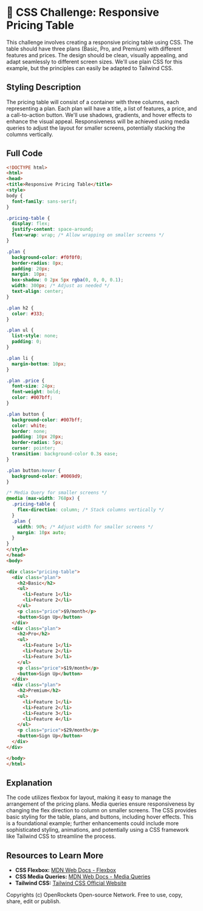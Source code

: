 # 🐞 CSS Challenge: Responsive Pricing Table


This challenge involves creating a responsive pricing table using CSS. The table should have three plans (Basic, Pro, and Premium) with different features and prices.  The design should be clean, visually appealing, and adapt seamlessly to different screen sizes. We'll use plain CSS for this example, but the principles can easily be adapted to Tailwind CSS.

## Styling Description

The pricing table will consist of a container with three columns, each representing a plan. Each plan will have a title, a list of features, a price, and a call-to-action button.  We'll use shadows, gradients, and hover effects to enhance the visual appeal.  Responsiveness will be achieved using media queries to adjust the layout for smaller screens, potentially stacking the columns vertically.


## Full Code

```html
<!DOCTYPE html>
<html>
<head>
<title>Responsive Pricing Table</title>
<style>
body {
  font-family: sans-serif;
}

.pricing-table {
  display: flex;
  justify-content: space-around;
  flex-wrap: wrap; /* Allow wrapping on smaller screens */
}

.plan {
  background-color: #f0f0f0;
  border-radius: 8px;
  padding: 20px;
  margin: 10px;
  box-shadow: 0 2px 5px rgba(0, 0, 0, 0.1);
  width: 300px; /* Adjust as needed */
  text-align: center;
}

.plan h2 {
  color: #333;
}

.plan ul {
  list-style: none;
  padding: 0;
}

.plan li {
  margin-bottom: 10px;
}

.plan .price {
  font-size: 24px;
  font-weight: bold;
  color: #007bff;
}

.plan button {
  background-color: #007bff;
  color: white;
  border: none;
  padding: 10px 20px;
  border-radius: 5px;
  cursor: pointer;
  transition: background-color 0.3s ease;
}

.plan button:hover {
  background-color: #0069d9;
}

/* Media Query for smaller screens */
@media (max-width: 768px) {
  .pricing-table {
    flex-direction: column; /* Stack columns vertically */
  }
  .plan {
    width: 90%; /* Adjust width for smaller screens */
    margin: 10px auto;
  }
}
</style>
</head>
<body>

<div class="pricing-table">
  <div class="plan">
    <h2>Basic</h2>
    <ul>
      <li>Feature 1</li>
      <li>Feature 2</li>
    </ul>
    <p class="price">$9/month</p>
    <button>Sign Up</button>
  </div>
  <div class="plan">
    <h2>Pro</h2>
    <ul>
      <li>Feature 1</li>
      <li>Feature 2</li>
      <li>Feature 3</li>
    </ul>
    <p class="price">$19/month</p>
    <button>Sign Up</button>
  </div>
  <div class="plan">
    <h2>Premium</h2>
    <ul>
      <li>Feature 1</li>
      <li>Feature 2</li>
      <li>Feature 3</li>
      <li>Feature 4</li>
    </ul>
    <p class="price">$29/month</p>
    <button>Sign Up</button>
  </div>
</div>

</body>
</html>
```

## Explanation

The code utilizes flexbox for layout, making it easy to manage the arrangement of the pricing plans.  Media queries ensure responsiveness by changing the flex direction to column on smaller screens.  The CSS provides basic styling for the table, plans, and buttons, including hover effects.  This is a foundational example; further enhancements could include more sophisticated styling, animations, and potentially using a CSS framework like Tailwind CSS to streamline the process.


## Resources to Learn More

* **CSS Flexbox:** [MDN Web Docs - Flexbox](https://developer.mozilla.org/en-US/docs/Web/CSS/CSS_Flexible_Box_Layout/Basic_Concepts_of_Flexbox)
* **CSS Media Queries:** [MDN Web Docs - Media Queries](https://developer.mozilla.org/en-US/docs/Web/CSS/Media_Queries/Using_media_queries)
* **Tailwind CSS:** [Tailwind CSS Official Website](https://tailwindcss.com/)


Copyrights (c) OpenRockets Open-source Network. Free to use, copy, share, edit or publish.

